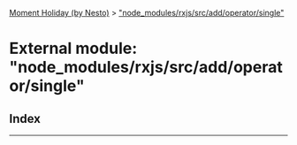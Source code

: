 [Moment Holiday (by Nesto)](../README.md) > ["node_modules/rxjs/src/add/operator/single"](../modules/_node_modules_rxjs_src_add_operator_single_.md)

# External module: "node_modules/rxjs/src/add/operator/single"

## Index

---

